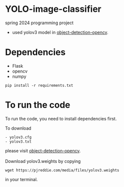 # YOLO-image-classifier
spring 2024 programming project

- used yolov3 model in [object-detection-opencv](https://github.com/arunponnusamy/object-detection-opencv).
  

# Dependencies
- Flask
- opencv
- numpy

```
pip install -r requirements.txt
```

# To run the code

To run the code, you need to install dependencies first.

To download
```
- yolov3.cfg
- yolov3.txt
```
please visit [object-detection-opencv](https://github.com/arunponnusamy/object-detection-opencv).<br><br>
Download yolov3.weights by copying
```
wget https://pjreddie.com/media/files/yolov3.weights
```
in your terminal.
